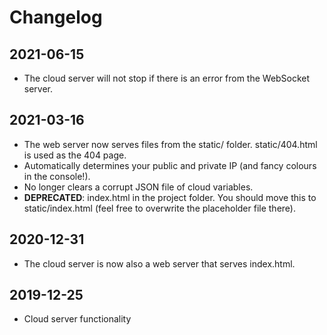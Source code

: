 # Changelog

## 2021-06-15

- The cloud server will not stop if there is an error from the WebSocket server.

## 2021-03-16

- The web server now serves files from the static/ folder. static/404.html is used as the 404 page.
- Automatically determines your public and private IP (and fancy colours in the console!).
- No longer clears a corrupt JSON file of cloud variables.
- **DEPRECATED**: index.html in the project folder. You should move this to static/index.html (feel free to overwrite the placeholder file there).

## 2020-12-31

- The cloud server is now also a web server that serves index.html.

## 2019-12-25

- Cloud server functionality
